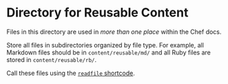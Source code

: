 <!-- markdownlint-disable MD002 -->
# Directory for Reusable Content
<!-- markdownlint-enable MD002 -->

Files in this directory are used in *more than one place* within the Chef docs.

Store all files in subdirectories organized by file type. For example, all Markdown files should be in `content/reusable/md/` and all Ruby files are stored in `content/reusable/rb/`.

Call these files using the [`readfile` shortcode](https://docs.chef.io/style_guide/reuse/#readfile-shortcode).

